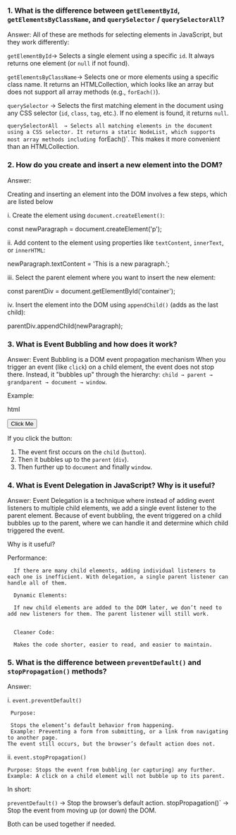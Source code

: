 

### 1. What is the difference between `getElementById`, `getElementsByClassName`, and `querySelector` / `querySelectorAll`?

Answer:
All of these are methods for selecting elements in JavaScript, but they work differently:

`getElementById`→ Selects a single element using a specific `id`. It always returns one element (or `null` if not found).

`getElementsByClassName`→ Selects one or more elements using a specific class name. It returns an HTMLCollection, which looks like an array but does not support all array methods (e.g., `forEach()`).

`querySelector` → Selects the first matching element in the document using any CSS selector (`id`, `class`, `tag`, etc.). If no element is found, it returns `null`.

`querySelectorAll  → Selects all matching elements in the document using a CSS selector. It returns a static NodeList, which supports most array methods including `forEach()`. This makes it more convenient than an HTMLCollection.



### 2. How do you create and insert a new element into the DOM?

Answer:

Creating and inserting an element into the DOM involves a few steps, which are listed below

i. Create the element using `document.createElement()`:

   
   const newParagraph = document.createElement('p');
  

ii. Add content to the element using properties like `textContent`, `innerText`, or `innerHTML`:

  
   newParagraph.textContent = 'This is a new paragraph.';
   

iii. Select the parent element where you want to insert the new element:

   
   const parentDiv = document.getElementById('container');
  

iv. Insert the element into the DOM using `appendChild()` (adds as the last child):

  
   parentDiv.appendChild(newParagraph);
   

### 3. What is Event Bubbling and how does it work?

Answer:
Event Bubbling is a DOM event propagation mechanism
When you trigger an event (like `click`) on a child element, the event does not stop there. Instead, it "bubbles up" through the hierarchy:
`child → parent → grandparent → document → window`.

Example:

html
<div id="parent">
  <button id="child">Click Me</button>
</div>


If you click the button:

1. The event first occurs on the `child` (`button`).
2. Then it bubbles up to the `parent` (`div`).
3. Then further up to `document` and finally `window`.


### 4. What is Event Delegation in JavaScript? Why is it useful?

Answer:
Event Delegation is a technique where instead of adding event listeners to multiple child elements, we add a  single event listener to the parent element.
Because of event bubbling, the event triggered on a child bubbles up to the parent, where we can handle it and determine which child triggered the event.



Why is it useful?
     
Performance:

      If there are many child elements, adding individual listeners to each one is inefficient. With delegation, a single parent listener can handle all of them.

      Dynamic Elements:

      If new child elements are added to the DOM later, we don’t need to add new listeners for them. The parent listener will still work.


      Cleaner Code: 

      Makes the code shorter, easier to read, and easier to maintain.


### 5. What is the difference between `preventDefault()` and `stopPropagation()` methods?

Answer:

i. `event.preventDefault()`

     Purpose:

     Stops the element’s default behavior from happening.
     Example: Preventing a form from submitting, or a link from navigating to another page.
    The event still occurs, but the browser’s default action does not.

ii. `event.stopPropagation()`

    Purpose: Stops the event from bubbling (or capturing) any further.
    Example: A click on a child element will not bubble up to its parent.

In short:

   `preventDefault()` → Stop the browser’s default action.
    stopPropagation()` → Stop the event from moving up (or down) the DOM.

Both can be used together if needed.
